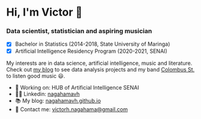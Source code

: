 # Hi, I'm Victor :wave:

### Data scientist, statistician and aspiring musician

- [x] Bachelor in Statistics (2014-2018, State University of Maringa)
- [x] Artificial Intelligence Residency Program (2020-2021, SENAI)

My interests are in data science, artificial intelligence, music and literature. Check out [my blog](https://nagahamavh.github.io/) to see data analysis projects and my band [Colombus St.](https://open.spotify.com/artist/5SQAdEZsSYnJoAz5dfaWn8?si=1bfmfU36RI-en3eKm-hHRA) to listen good music :smiley:.

- :briefcase: Working on: HUB of Artificial Intelligence SENAI
- :man_health_worker: Linkedin: [nagahamavh](https://www.linkedin.com/in/nagahamavh/)
- :books: My blog: [nagahamavh.github.io](https://nagahamavh.github.io/)
- :email: Contact me: victorh.nagahama@gmail.com
